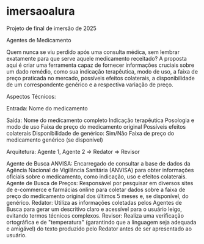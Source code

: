 # imersaoalura
Projeto de final de imersão de 2025

Agentes de Medicamento

Quem nunca se viu perdido após uma consulta médica, sem lembrar exatamente para que serve aquele medicamento receitado? A proposta aqui é criar uma ferramenta capaz de fornecer informações cruciais sobre um dado remédio, como sua indicação terapêutica, modo de uso, a faixa de preço praticada no mercado, possíveis efeitos colaterais, a disponibilidade de um correspondente genérico e a respectiva variação de preço.

Aspectos Técnicos:

Entrada:
Nome do medicamento

Saída:
Nome do medicamento completo
Indicação terapêutica
Posologia e modo de uso
Faixa de preço do medicamento original
Possíveis efeitos colaterais
Disponibilidade de genérico: Sim/Não
Faixa de preço do medicamento genérico (se disponível)

Arquitetura:
Agente 1, Agente 2 => Redator => Revisor

Agente de Busca ANVISA: Encarregado de consultar a base de dados da Agência Nacional de Vigilância Sanitária (ANVISA) para obter informações oficiais sobre o medicamento, como indicação, uso e efeitos colaterais.
Agente de Busca de Preços: Responsável por pesquisar em diversos sites de e-commerce e farmácias online para coletar dados sobre a faixa de preço do medicamento original dos últimos 5 meses e, se disponível, do genérico.
Redator: Utiliza as informações coletadas pelos Agentes de Busca para gerar um descritivo claro e acessível para o usuário leigo, evitando termos técnicos complexos.
Revisor: Realiza uma verificação ortográfica e de "temperatura" (garantindo que a linguagem seja adequada e amigável) do texto produzido pelo Redator antes de ser apresentado ao usuário.

